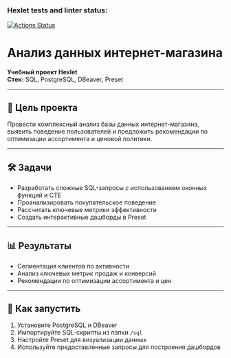 ### Hexlet tests and linter status:
[![Actions Status](https://github.com/Slawakaz/data-analytics-project-92/actions/workflows/hexlet-check.yml/badge.svg)](https://github.com/Slawakaz/data-analytics-project-92/actions)
# Анализ данных интернет-магазина

**Учебный проект Hexlet**  
**Стек:** SQL, PostgreSQL, DBeaver, Preset  

---

## 🎯 Цель проекта
Провести комплексный анализ базы данных интернет-магазина, выявить поведение пользователей и предложить рекомендации по оптимизации ассортимента и ценовой политики.

---

## 🛠️ Задачи
- Разработать сложные SQL-запросы с использованием оконных функций и CTE  
- Проанализировать покупательское поведение  
- Рассчитать ключевые метрики эффективности  
- Создать интерактивные дашборды в Preset

---

## 📊 Результаты
- Сегментация клиентов по активности  
- Анализ ключевых метрик продаж и конверсий  
- Рекомендации по оптимизации ассортимента и цен

---

## 🚀 Как запустить
1. Установите PostgreSQL и DBeaver  
2. Импортируйте SQL-скрипты из папки `/sql`  
3. Настройте Preset для визуализации данных  
4. Используйте предоставленные запросы для построения дашбордов

